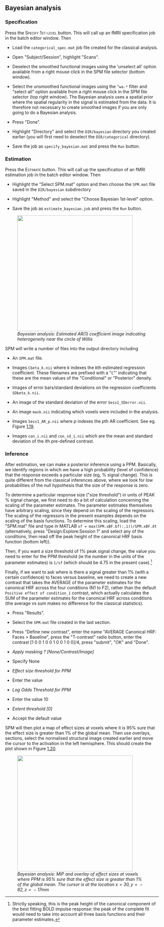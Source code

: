 ## Bayesian analysis

### Specification

Press the <span class="smallcaps">Specify 1st-level</span> button. This
will call up an fMRI specification job in the batch editor window. Then

- Load the `categorical_spec.mat` job file created for the classical
  analysis.

- Open "Subject/Session", highlight "Scans".

- Deselect the smoothed functional images using the 'unselect all'
  option available from a right mouse click in the SPM file selector
  (bottom window).

- Select the unsmoothed functional images using the `^wa.*` filter and
  "select all" option available from a right mouse click in the SPM file
  selector (top right window). The Bayesian analysis uses a spatial
  prior where the spatial regularity in the signal is estimated from the
  data. It is therefore not necessary to create smoothed images if you
  are only going to do a Bayesian analysis.

- Press "Done".

- Highlight "Directory" and select the `DIR/bayesian` directory you
  created earlier (you will first need to deselect the `DIR/categorical`
  directory).

- Save the job as `specify_bayesian.mat` and press the `Run` button.

### Estimation

Press the <span class="smallcaps">Estimate</span> button. This will call
up the specification of an fMRI estimation job in the batch editor
window. Then

- Highlight the "Select SPM.mat" option and then choose the `SPM.mat`
  file saved in the `DIR/bayesian` subdirectory

- Highlight "Method" and select the "Choose Bayesian 1st-level" option.

- Save the job as `estimate_bayesian.job` and press the `Run` button.

<figure id="face_ar1">
<div class="center">
<img src="../../../assets/figures/manual/faces/face_ar1.png" style="width:100mm" />
</div>
<figcaption><em>Bayesian analysis: Estimated AR(1) coefficient image
indicating heterogeneity near the circle of Willis <span id="face_ar1"
label="face_ar1"></span></em> </figcaption>
</figure>

SPM will write a number of files into the output directory including

- An `SPM.mat` file.

- Images `Cbeta_k.nii` where $k$ indexes the $k$th estimated regression
  coefficient. These filenames are prefixed with a "`C`"' indicating
  that these are the mean values of the "Conditional" or "Posterior"
  density.

- Images of error bars/standard deviations on the regression
  coefficients `SDbeta_k.nii`.

- An image of the standard deviation of the error `Sess1_SDerror.nii`.

- An image `mask.nii` indicating which voxels were included in the
  analysis.

- Images `Sess1_AR_p.nii` where $p$ indexes the $p$th AR coefficient.
  See eg. Figure <a href="#face_ar1" data-reference-type="ref"
  data-reference="face_ar1">1.19</a>.

- Images `con_i.nii` and `con_sd_i.nii` which are the mean and standard
  deviation of the $i$th pre-defined contrast.

### Inference

After estimation, we can make a posterior inference using a PPM.
Basically, we identify regions in which we have a high probability
(level of confidence) that the response exceeds a particular size (eg, %
signal change). This is quite different from the classical inferences
above, where we look for low probabilities of the null hypothesis that
the size of the response is zero.

To determine a particular response size ("size threshold") in units of
PEAK % signal change, we first need to do a bit of calculation
concerning the scaling of the parameter estimates. The parameter
estimates themselves have arbitrary scaling, since they depend on the
scaling of the regressors. The scaling of the regressors in the present
examples depends on the scaling of the basis functions. To determine
this scaling, load the "SPM.mat" file and type in MATLAB
`sf = max(SPM.xBF.bf(:,1))/SPM.xBF.dt` (alternatively, press
"Design:Explore:Session 1" and select any of the conditions, then read
off the peak height of the canonical HRF basis function (bottom left)).

Then, if you want a size threshold of 1% peak signal change, the value
you need to enter for the PPM threshold (ie the number in the units of
the parameter estimates) is `1/sf` (which should be 4.75 in the present
case).[^10]

Finally, if we want to ask where is there a signal greater than 1% (with
a certain confidence) to faces versus baseline, we need to create a new
contrast that takes the AVERAGE of the parameter estimates for the
canonical HRF across the four conditions (N1 to F2), rather than the
default `Positive effect of condition_1` contrast, which actually
calculates the SUM of the parameter estimates for the canonical HRF
across conditions (the average vs sum makes no difference for the
classical statistics).

- Press "Results".

- Select the `SPM.mat` file created in the last section.

- Press "Define new contrast", enter the name "AVERAGE Canonical HRF:
  Faces $>$ Baseline", press the "T-contrast" radio button, enter the
  contrast \[1 0 0 1 0 0 1 0 0 1 0 0\]/4, press "submit", "OK" and
  "Done".

- *Apply masking ? \[None/Contrast/Image\]*

- Specify None

- *Effect size threshold for PPM*

- Enter the value

- *Log Odds Threshold for PPM*

- Enter the value 10

- *Extent threshold \[0\]*

- Accept the default value

SPM will then plot a map of effect sizes at voxels where it is 95% sure
that the effect size is greater than 1% of the global mean. Then use
overlays, sections, select the normalised structural image created
earlier and move the cursor to the activation in the left hemisphere.
This should create the plot shown in
Figure <a href="#face_bayes" data-reference-type="ref"
data-reference="face_bayes">1.20</a>.

<figure id="face_bayes">
<div class="center">
<img src="../../../assets/figures/manual/faces/face_bayes.png" style="width:100mm" />
</div>
<figcaption><em>Bayesian analysis: MIP and overlay of effect sizes at
voxels where PPM is 95% sure that the effect size is greater than 1% of
the global mean. The cursor is at the location <span
class="math inline"><em>x</em> = 30, <em>y</em> =  − 82, <em>z</em> =  − 17</span>mm<span
id="face_bayes" label="face_bayes"></span></em> </figcaption>
</figure>

[^1]: Face Repetition dataset:
    <http://www.fil.ion.ucl.ac.uk/spm/data/face_rep/>

[^2]: Segmentation can sometimes fail if the source (structural) image
    is not close in orientation to the MNI templates. It is generally
    advisable to manually orient the structural to match the template
    (ie MNI space) as close as possible by using the "Display" button,
    adjusting x/y/z/pitch/roll/yaw, and then pressing the "Reorient"
    button.

[^3]: This step is not strictly necessary. It will write images out at a
    resolution closer to that at which they were acquired. This will
    speed up subsequent analysis and is necessary, for example, to make
    Bayesian fMRI analysis computationally efficient.

[^4]: Beginners may wish to skip this step, and instead just superimpose
    functional activations on an "canonical structural image".

[^5]: The smoothing step is unnecessary if you are only interested in
    Bayesian analysis of your functional data.

[^6]: Unlike previous analyses of these data in SPM99 and SPM2, we will
    not bother with extra event-types for the (rare) error trials.

[^7]: It is also possible to enter information about all of the
    conditions in one go. This requires much less button pressing and
    can be implemented by highlighting the "Multiple conditions" option
    and then selecting the `all-conditions.mat` file, which is also
    provided on the webpage.

[^8]: It is also possible to enter regressors one by one by highlighting
    "Regressors" and selecting "New Regressor" for each one. Here, we
    benefit from the fact that the realignment stage produced a text
    file with the correct number of rows (351) and columns (6) for SPM
    to add 6 regressors to model (linear) rigid-body movement effects.

[^9]: The order of naming these factors is important - the factor to be
    specified first is the one that "changes slowest" ie. as we go
    through the list of conditions N1, N2, F1, F2 the factor
    "repetition" changes every condition and the factor "fame" changes
    every other condition. So "Fam" changes slowest and is entered
    first.

[^10]: Strictly speaking, this is the peak height of the canonical
    component of the best fitting BOLD impulse response: the peak of the
    complete fit would need to take into account all three basis
    functions and their parameter estimates.
